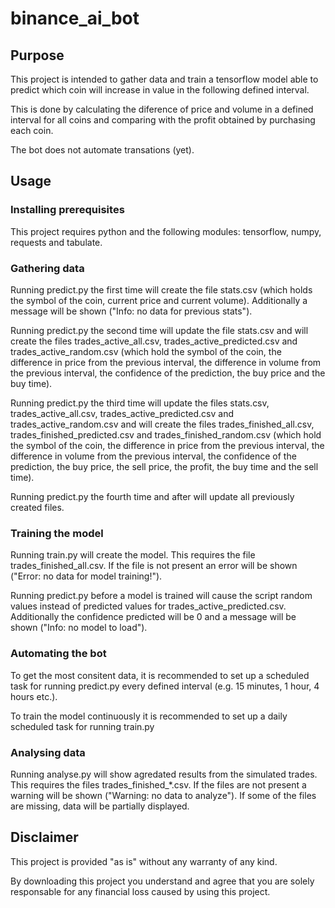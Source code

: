 # binance_ai_bot

## Purpose

This project is intended to gather data and train a tensorflow model able to predict which coin will increase in value in the following defined interval.

This is done by calculating the diference of price and volume in a defined interval for all coins and comparing with the profit obtained by purchasing each coin.

The bot does not automate transations (yet).

## Usage

### Installing prerequisites

This project requires python and the following modules: tensorflow, numpy, requests and tabulate. 

### Gathering data

Running predict.py the first time will create the file stats.csv (which holds the symbol of the coin, current price and current volume). Additionally a message will be shown ("Info: no data for previous stats").

Running predict.py the second time will update the file stats.csv and will create the files trades_active_all.csv, trades_active_predicted.csv and trades_active_random.csv (which hold the symbol of the coin, the difference in price from the previous interval, the difference in volume from the previous interval, the confidence of the prediction, the buy price and the buy time).

Running predict.py the third time will update the files stats.csv, trades_active_all.csv, trades_active_predicted.csv and trades_active_random.csv and will create the files trades_finished_all.csv, trades_finished_predicted.csv and trades_finished_random.csv (which hold the symbol of the coin, the difference in price from the previous interval, the difference in volume from the previous interval, the confidence of the prediction, the buy price, the sell price, the profit, the buy time and the sell time).

Running predict.py the fourth time and after will update all previously created files.

### Training the model

Running train.py will create the model. This requires the file trades_finished_all.csv. If the file is not present an error will be shown ("Error: no data for model training!").

Running predict.py before a model is trained will cause the script random values instead of predicted values for trades_active_predicted.csv. Additionally the confidence predicted will be 0 and a message will be shown ("Info: no model to load").

### Automating the bot

To get the most consitent data, it is recommended to set up a scheduled task for running predict.py every defined interval (e.g. 15 minutes, 1 hour, 4 hours etc.).

To train the model continuously it is recommended to set up a daily scheduled task for running train.py

### Analysing data

Running analyse.py will show agredated results from the simulated trades. This requires the files trades_finished_*.csv. If the files are not present a warning will be shown ("Warning: no data to analyze"). If some of the files are missing, data will be partially displayed.

## Disclaimer

This project is provided "as is" without any warranty of any kind.

By downloading this project you understand and agree that you are solely responsable for any financial loss caused by using this project.
